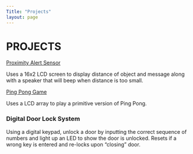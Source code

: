 ```yaml
---
Title: "Projects"
layout: page
---
```


<h1>PROJECTS</h1>


[Proximity Alert Sensor](ProximityAlert.md)

<p>Uses a 16x2 LCD screen to display distance of object and message along with a speaker that
will beep when distance is too small.<p>
  
[Ping Pong Game](PingPong.md)

<p>Uses a LCD array to play a primitive version of Ping Pong. <p>
  
<h3>Digital Door Lock System</h3>

<p>Using a digital keypad, unlock a door by inputting the correct sequence of numbers and light
up an LED to show the door is unlocked. Resets if a wrong key is entered and re-locks upon “closing” door. 
<p>
  
